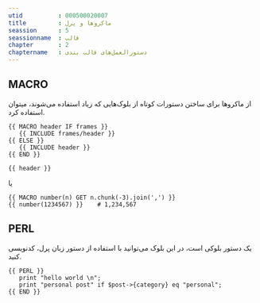 ```yaml
---
utid          : 000500020007
title         : ماکروها و پرل
seassion      : 5
seassionname  : قالب
chapter       : 2
chaptername   : دستورالعمل‌های قالب بندی
---
```



<h2>MACRO</h2>

<p>از ماکروها برای ساختن دستورات کوتاه از بلوک‌هایی که زیاد استفاده می‌شوند، میتوان استفاده کرد.</p>

<pre><code>{{ MACRO header IF frames }}
   {{ INCLUDE frames/header }}
{{ ELSE }}
   {{ INCLUDE header }}
{{ END }}

{{ header }}
</code></pre>

<p>یا</p>

<pre><code>{{ MACRO number(n) GET n.chunk(-3).join(',') }}
{{ number(1234567) }}    # 1,234,567
</code></pre>

<h2>PERL</h2>

<p>یک دستور بلوکی است، در این بلوک می‌توانید با استفاده از دستور زبان پرل، کدنویسی کنید.</p>

<pre><code>{{ PERL }}
   print "hello world \n";
   print "personal post" if $post-&gt;{category} eq "personal";
{{ END }}
</code></pre>


